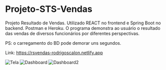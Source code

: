 # Projeto-STS-Vendas

Projeto Resultado de Vendas. Utilizado REACT no frontend e Spring Boot no backend. Postman e Heroku. 
O programa demonstra ao usuário o resultado das vendas de diversos funcionários por diferentes perspectivas.

PS: o carregamento do BD pode demorar uns segundos.

Link: https://rsvendas-rodrigoscalon.netlify.app


![Tela](https://user-images.githubusercontent.com/88912748/140770318-a819047a-6b53-4d7d-9539-92806fc37fb8.png)
![Dashboard](https://user-images.githubusercontent.com/88912748/140770341-e229f0ec-a59f-47b9-9fd1-d7f3ee8f4efd.png)
![Dashboard2](https://user-images.githubusercontent.com/88912748/140770348-57824980-5e08-40b1-bc70-100de0ac8536.png)
